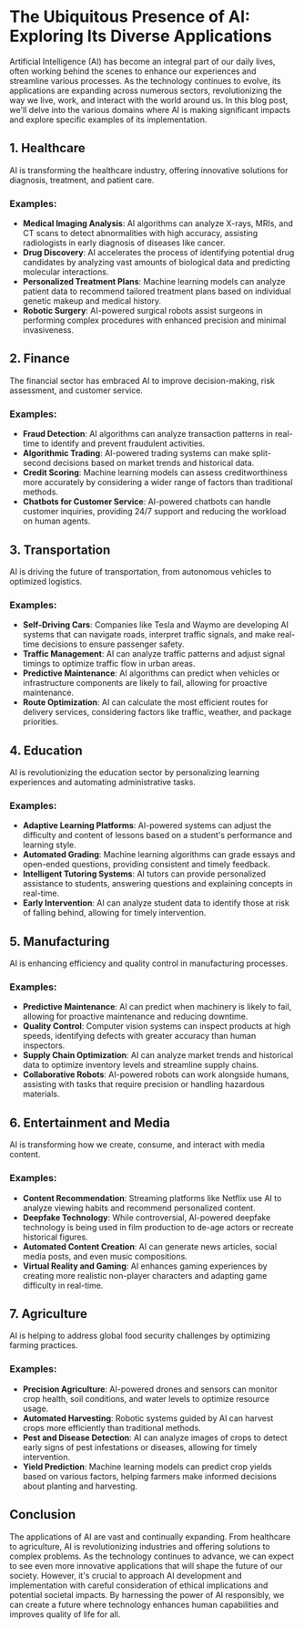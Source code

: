 # The Ubiquitous Presence of AI: Exploring Its Diverse Applications

Artificial Intelligence (AI) has become an integral part of our daily lives, often working behind the scenes to enhance our experiences and streamline various processes. As the technology continues to evolve, its applications are expanding across numerous sectors, revolutionizing the way we live, work, and interact with the world around us. In this blog post, we'll delve into the various domains where AI is making significant impacts and explore specific examples of its implementation.

## 1. Healthcare

AI is transforming the healthcare industry, offering innovative solutions for diagnosis, treatment, and patient care.

### Examples:
- **Medical Imaging Analysis**: AI algorithms can analyze X-rays, MRIs, and CT scans to detect abnormalities with high accuracy, assisting radiologists in early diagnosis of diseases like cancer.
- **Drug Discovery**: AI accelerates the process of identifying potential drug candidates by analyzing vast amounts of biological data and predicting molecular interactions.
- **Personalized Treatment Plans**: Machine learning models can analyze patient data to recommend tailored treatment plans based on individual genetic makeup and medical history.
- **Robotic Surgery**: AI-powered surgical robots assist surgeons in performing complex procedures with enhanced precision and minimal invasiveness.

## 2. Finance

The financial sector has embraced AI to improve decision-making, risk assessment, and customer service.

### Examples:
- **Fraud Detection**: AI algorithms can analyze transaction patterns in real-time to identify and prevent fraudulent activities.
- **Algorithmic Trading**: AI-powered trading systems can make split-second decisions based on market trends and historical data.
- **Credit Scoring**: Machine learning models can assess creditworthiness more accurately by considering a wider range of factors than traditional methods.
- **Chatbots for Customer Service**: AI-powered chatbots can handle customer inquiries, providing 24/7 support and reducing the workload on human agents.

## 3. Transportation

AI is driving the future of transportation, from autonomous vehicles to optimized logistics.

### Examples:
- **Self-Driving Cars**: Companies like Tesla and Waymo are developing AI systems that can navigate roads, interpret traffic signals, and make real-time decisions to ensure passenger safety.
- **Traffic Management**: AI can analyze traffic patterns and adjust signal timings to optimize traffic flow in urban areas.
- **Predictive Maintenance**: AI algorithms can predict when vehicles or infrastructure components are likely to fail, allowing for proactive maintenance.
- **Route Optimization**: AI can calculate the most efficient routes for delivery services, considering factors like traffic, weather, and package priorities.

## 4. Education

AI is revolutionizing the education sector by personalizing learning experiences and automating administrative tasks.

### Examples:
- **Adaptive Learning Platforms**: AI-powered systems can adjust the difficulty and content of lessons based on a student's performance and learning style.
- **Automated Grading**: Machine learning algorithms can grade essays and open-ended questions, providing consistent and timely feedback.
- **Intelligent Tutoring Systems**: AI tutors can provide personalized assistance to students, answering questions and explaining concepts in real-time.
- **Early Intervention**: AI can analyze student data to identify those at risk of falling behind, allowing for timely intervention.

## 5. Manufacturing

AI is enhancing efficiency and quality control in manufacturing processes.

### Examples:
- **Predictive Maintenance**: AI can predict when machinery is likely to fail, allowing for proactive maintenance and reducing downtime.
- **Quality Control**: Computer vision systems can inspect products at high speeds, identifying defects with greater accuracy than human inspectors.
- **Supply Chain Optimization**: AI can analyze market trends and historical data to optimize inventory levels and streamline supply chains.
- **Collaborative Robots**: AI-powered robots can work alongside humans, assisting with tasks that require precision or handling hazardous materials.

## 6. Entertainment and Media

AI is transforming how we create, consume, and interact with media content.

### Examples:
- **Content Recommendation**: Streaming platforms like Netflix use AI to analyze viewing habits and recommend personalized content.
- **Deepfake Technology**: While controversial, AI-powered deepfake technology is being used in film production to de-age actors or recreate historical figures.
- **Automated Content Creation**: AI can generate news articles, social media posts, and even music compositions.
- **Virtual Reality and Gaming**: AI enhances gaming experiences by creating more realistic non-player characters and adapting game difficulty in real-time.

## 7. Agriculture

AI is helping to address global food security challenges by optimizing farming practices.

### Examples:
- **Precision Agriculture**: AI-powered drones and sensors can monitor crop health, soil conditions, and water levels to optimize resource usage.
- **Automated Harvesting**: Robotic systems guided by AI can harvest crops more efficiently than traditional methods.
- **Pest and Disease Detection**: AI can analyze images of crops to detect early signs of pest infestations or diseases, allowing for timely intervention.
- **Yield Prediction**: Machine learning models can predict crop yields based on various factors, helping farmers make informed decisions about planting and harvesting.

## Conclusion

The applications of AI are vast and continually expanding. From healthcare to agriculture, AI is revolutionizing industries and offering solutions to complex problems. As the technology continues to advance, we can expect to see even more innovative applications that will shape the future of our society. However, it's crucial to approach AI development and implementation with careful consideration of ethical implications and potential societal impacts. By harnessing the power of AI responsibly, we can create a future where technology enhances human capabilities and improves quality of life for all.